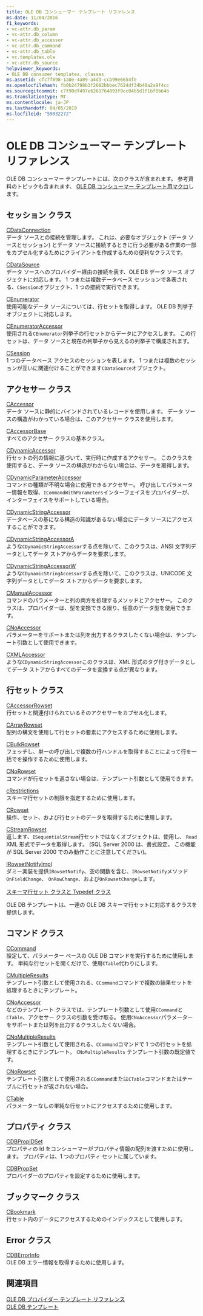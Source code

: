 ```yaml
---
title: OLE DB コンシューマー テンプレート リファレンス
ms.date: 11/04/2016
f1_keywords:
- vc-attr.db_param
- vc-attr.db_column
- vc-attr.db_accessor
- vc-attr.db_command
- vc-attr.db_table
- vc.templates.ole
- vc-attr.db_source
helpviewer_keywords:
- OLE DB consumer templates, classes
ms.assetid: cfc7f698-1a0e-4a09-a4d3-ccb99e6654fe
ms.openlocfilehash: fb0b24798b3f2682bbbec7624df34b40a2a9f4cc
ms.sourcegitcommit: c7f90df497e6261764893f9cc04b5d1f1bf0b64b
ms.translationtype: MT
ms.contentlocale: ja-JP
ms.lasthandoff: 04/05/2019
ms.locfileid: "59032272"
---
```

# <a name="ole-db-consumer-templates-reference"></a>OLE DB コンシューマー テンプレート リファレンス

OLE DB コンシューマー テンプレートには、次のクラスが含まれます。 参考資料のトピックも含まれます、 [OLE DB コンシューマー テンプレート用マクロ](../../data/oledb/macros-and-global-functions-for-ole-db-consumer-templates.md)します。

## <a name="session-classes"></a>セッション クラス

[CDataConnection](../../data/oledb/cdataconnection-class.md)<br/>
データ ソースとの接続を管理します。 これは、必要なオブジェクト (データ ソースとセッション) とデータ ソースに接続するときに行う必要がある作業の一部をカプセル化するためにクライアントを作成するための便利なクラスです。

[CDataSource](../../data/oledb/cdatasource-class.md)<br/>
データ ソースへのプロバイダー経由の接続を表す、OLE DB データ ソース オブジェクトに対応します。 1 つまたは複数データベース セッションで各表される、`CSession`オブジェクト、1 つの接続で実行できます。

[CEnumerator](../../data/oledb/cenumerator-class.md)<br/>
使用可能なデータ ソースについては、行セットを取得します。 OLE DB 列挙子オブジェクトに対応します。

[CEnumeratorAccessor](../../data/oledb/cenumeratoraccessor-class.md)<br/>
使用される`CEnumerator`列挙子の行セットからデータにアクセスします。 この行セットは、データ ソースと現在の列挙子から見えるの列挙子で構成されます。

[CSession](../../data/oledb/csession-class.md)<br/>
1 つのデータベース アクセスのセッションを表します。 1 つまたは複数のセッションが互いに関連付けることができます`CDataSource`オブジェクト。

## <a name="accessor-classes"></a>アクセサー クラス

[CAccessor](../../data/oledb/caccessor-class.md)<br/>
データ ソースに静的にバインドされているレコードを使用します。 データ ソースの構造がわかっている場合は、このアクセサー クラスを使用します。

[CAccessorBase](../../data/oledb/caccessorbase-class.md)<br/>
すべてのアクセサー クラスの基本クラス。

[CDynamicAccessor](../../data/oledb/cdynamicaccessor-class.md)<br/>
行セットの列の情報に基づいて、実行時に作成するアクセサー。 このクラスを使用すると、データ ソースの構造がわからない場合は、データを取得します。

[CDynamicParameterAccessor](../../data/oledb/cdynamicparameteraccessor-class.md)<br/>
コマンドの種類が不明な場合に使用できるアクセサー。 呼び出してパラメーター情報を取得、`ICommandWithParameters`インターフェイスをプロバイダーが、インターフェイスをサポートしている場合。

[CDynamicStringAccessor](../../data/oledb/cdynamicstringaccessor-class.md)<br/>
データベースの基になる構造の知識があるない場合にデータ ソースにアクセスすることができます。

[CDynamicStringAccessorA](../../data/oledb/cdynamicstringaccessora-class.md)<br/>
ような`CDynamicStringAccessor`する点を除いて、このクラスは、ANSI 文字列データとしてデータ ストアからデータを要求します。

[CDynamicStringAccessorW](../../data/oledb/cdynamicstringaccessorw-class.md)<br/>
ような`CDynamicStringAccessor`する点を除いて、このクラスは、UNICODE 文字列データとしてデータ ストアからデータを要求します。

[CManualAccessor](../../data/oledb/cmanualaccessor-class.md)<br/>
コマンドのパラメーターと列の両方を処理するメソッドとアクセサー。 このクラスは、プロバイダーは、型を変換できる限り、任意のデータ型を使用できます。

[CNoAccessor](../../data/oledb/cnoaccessor-class.md)<br/>
パラメーターをサポートまたは列を出力するクラスしたくない場合は、テンプレート引数として使用できます。

[CXMLAccessor](../../data/oledb/cxmlaccessor-class.md)<br/>
ような`CDynamicStringAccessor`このクラスは、XML 形式のタグ付きデータとしてデータ ストアからすべてのデータを変換する点が異なります。

## <a name="rowset-classes"></a>行セット クラス

[CAccessorRowset](../../data/oledb/caccessorrowset-class.md)<br/>
行セットと関連付けられているそのアクセサーをカプセル化します。

[CArrayRowset](../../data/oledb/carrayrowset-class.md)<br/>
配列の構文を使用して行セットの要素にアクセスするために使用します。

[CBulkRowset](../../data/oledb/cbulkrowset-class.md)<br/>
フェッチし、単一の呼び出しで複数の行ハンドルを取得することによって行を一括でを操作するために使用します。

[CNoRowset](../../data/oledb/cnorowset-class.md)<br/>
コマンドが行セットを返さない場合は、テンプレート引数として使用できます。

[cRestrictions](../../data/oledb/crestrictions-class.md)<br/>
スキーマ行セットの制限を指定するために使用します。

[CRowset](../../data/oledb/crowset-class.md)<br/>
操作、セット、および行セットのデータを取得するために使用します。

[CStreamRowset](../../data/oledb/cstreamrowset-class.md)<br/>
返します、`ISequentialStream`行セットではなくオブジェクトは、使用し、 `Read` XML 形式でデータを取得します。 (SQL Server 2000 は、書式設定。 この機能が SQL Server 2000 でのみ動作ことに注意してください)。

[IRowsetNotifyImpl](../../data/oledb/irowsetnotifyimpl-class.md)<br/>
ダミー実装を提供`IRowsetNotify`、空の関数を含む、`IRowsetNotify`メソッド`OnFieldChange`、 `OnRowChange`、および`OnRowsetChange`します。

[スキーマ行セット クラスと Typedef クラス](../../data/oledb/schema-rowset-classes-and-typedef-classes.md)

OLE DB テンプレートは、一連の OLE DB スキーマ行セットに対応するクラスを提供します。

## <a name="command-classes"></a>コマンド クラス

[CCommand](../../data/oledb/ccommand-class.md)<br/>
設定して、パラメーター ベースの OLE DB コマンドを実行するために使用します。 単純な行セットを開くだけで、使用`CTable`代わりにします。

[CMultipleResults](../../data/oledb/cmultipleresults-class.md)<br/>
テンプレート引数として使用される、`CCommand`コマンドで複数の結果セットを処理するときにテンプレート。

[CNoAccessor](../../data/oledb/cnoaccessor-class.md)<br/>
などのテンプレート クラスでは、テンプレート引数として使用`CCommand`と`CTable`、アクセサー クラスの引数を受け取る。 使用`CNoAccessor`パラメーターをサポートまたは列を出力するクラスしたくない場合。

[CNoMultipleResults](../../data/oledb/cnomultipleresults-class.md)<br/>
テンプレート引数として使用される、`CCommand`コマンドで 1 つの行セットを処理するときにテンプレート。 `CNoMultipleResults` テンプレート引数の既定値です。

[CNoRowset](../../data/oledb/cnorowset-class.md)<br/>
テンプレート引数として使用される`CCommand`または`CTable`コマンドまたはテーブルに行セットが返されない場合。

[CTable](../../data/oledb/ctable-class.md)<br/>
パラメーターなしの単純な行セットにアクセスするために使用します。

## <a name="property-classes"></a>プロパティ クラス

[CDBPropIDSet](../../data/oledb/cdbpropidset-class.md)<br/>
プロパティの Id をコンシューマーがプロパティ情報の配列を渡すために使用します。 プロパティは、1 つのプロパティ セットに属しています。

[CDBPropSet](../../data/oledb/cdbpropset-class.md)<br/>
プロバイダーのプロパティを設定するために使用します。

## <a name="bookmark-class"></a>ブックマーク クラス

[CBookmark](../../data/oledb/cbookmark-class.md)<br/>
行セット内のデータにアクセスするためのインデックスとして使用します。

## <a name="error-class"></a>Error クラス

[CDBErrorInfo](../../data/oledb/cdberrorinfo-class.md)<br/>
OLE DB エラー情報を取得するために使用します。

## <a name="see-also"></a>関連項目

[OLE DB プロバイダー テンプレート リファレンス](../../data/oledb/ole-db-provider-templates-reference.md)<br/>
[OLE DB テンプレート](../../data/oledb/ole-db-templates.md)